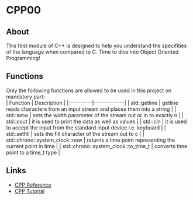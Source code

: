 # CPP00 

## About ##

This first module of C++ is designed to help you understand the specifities of the language when compared to C. Time to dive into Object Oriented Programming!

## Functions ##

Only the following functions are allowed to be used in this project on mandatory part:<br>
| Function | Description |
|----------|-------------|
| std::getline | getline reads characters from an input stream and places them into a string |
| std::setw | sets the width parameter of the stream out or in to exactly n |
| std::cout | it is used to print the data as well as values |
| std::cin | it is used to accept the input from the standard input device i.e. keyboard |
| std::setfill | sets the fill character of the stream out to c |
| std::chrono::system_clock::now | returns a time point representing the current point in time |
| std::chrono::system_clock::to_time_t | converts time point to a time_t type |

## Links ##
- [CPP Reference](https://en.cppreference.com/)
- [CPP Tutorial](https://www.w3schools.com/cpp/default.asp)
